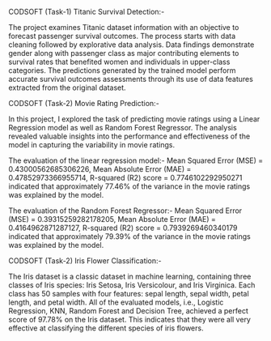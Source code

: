 CODSOFT (Task-1)
Titanic Survival Detection:- 

The project examines Titanic dataset information with an objective to forecast passenger survival outcomes. The process starts with data cleaning followed by explorative data analysis. Data findings demonstrate gender along with passenger class as major contributing elements to survival rates that benefited women and individuals in upper-class categories. The predictions generated by the trained model perform accurate survival outcomes assessments through its use of data features extracted from the original dataset.


CODSOFT (Task-2)
Movie Rating Prediction:-

In this project, I explored the task of predicting movie ratings using a Linear Regression model as well as Random Forest Regressor. The analysis revealed valuable insights into the performance and effectiveness of the model in capturing the variability in movie ratings. 

The evaluation of the linear regression model:-
Mean Squared Error (MSE) = 0.43000562685306226, 
Mean Absolute Error (MAE) = 0.47852973366955714, 
R-squared (R2) score = 0.7746102292950271 indicated that approximately 77.46% of the variance in the movie ratings was explained by the model.

The evaluation of the Random Forest Regressor:-
Mean Squared Error (MSE) = 0.39315259282178205, 
Mean Absolute Error (MAE) = 0.4164962871287127, 
R-squared (R2) score = 0.7939269460340179 indicated that approximately 79.39% of the variance in the movie ratings was explained by the model.


CODSOFT (Task-2)
Iris Flower Classification:-

The Iris dataset is a classic dataset in machine learning, containing three classes of Iris species: Iris Setosa, Iris Versicolour, and Iris Virginica. Each class has 50 samples with four features: sepal length, sepal width, petal length, and petal width.
All of the evaluated models, i.e., Logistic Regression, KNN, Random Forest and Decision Tree, achieved a perfect score of 97.78% on the Iris dataset. This indicates that they were all very effective at classifying the different species of iris flowers.
